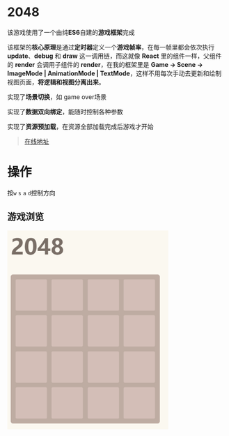 # 2048

该游戏使用了一个由纯**ES6**自建的**游戏框架**完成

该框架的**核心原理**是通过**定时器**定义一个**游戏帧率**，在每一帧里都会依次执行 **update**、**debug** 和 **draw** 这一调用链，而这就像 **React** 里的组件一样，父组件的 **render** 会调用子组件的 **render**，在我的框架里是 **Game -> Scene -> ImageMode | AnimationMode | TextMode**，这样不用每次手动去更新和绘制视图页面，**将逻辑和视图分离出来**。

实现了**场景切换**，如 game over场景

实现了**数据双向绑定**，能随时控制各种参数

实现了**资源预加载**，在资源全部加载完成后游戏才开始

> [在线地址](http://106.53.84.52/game/2048/)
>

# 操作

按`w` `s` `a` `d`控制方向

## 游戏浏览

<img src="2048.gif" style="zoom:80%;" />